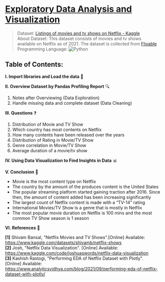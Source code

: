 # [Exploratory Data Analysis and Visualization](https://htmlpreview.github.io/?https://github.com/tedhwang007/netflix-eda/blob/main/Preview.html)
> Dataset: [Listings of movies and tv shows on Netflix - Kaggle](https://www.kaggle.com/datasets/shivamb/netflix-shows)<br>
> About Dataset: This dataset consists of movies and tv shows available on Netflix as of 2021. The dataset is collected from [Flixable](https://flixable.com/)<br>
> Programming Language: ![Python](https://img.shields.io/badge/python-3670A0?style=for-the-badge&logo=python&logoColor=ffdd54)
## Table of Contents:
**I. Import libraries and Load the data** :open_file_folder:

**II. Overview Dataset by Pandas Profiling Report** :mag:

1. Notes after Overviewing (Data Exploration)
2. Handle missing data and complete dataset (Data Cleaning)

**III. Questions** :question: 

1. Distribution of Movie and TV Show
2. Which country has most contents on Netflix
3. How many contents have been released over the years
4. Distribution of Rating in Movie/TV Show
5. Genre correlation in Movie/TV Show
6. Average duration of a movie/tv show

**IV. Using Data Visualization to Find Insights in Data** :bar_chart:

**V. Conclusion** :pushpin:

- Movie is the most content type on Netflix
- The country by the amount of the produces content is the United States
- The popular streaming platform started gaining traction after 2016. Since then, the amount of content added has been increasing significantly
- The largest count of Netflix content is made with a “TV-14” rating
- International Movies/TV Show is a genre that is mostly in Netflix
- The most popular movie duration on Netflix is 100 mins and the most common TV Show season is 1 season

**VI. References** :bookmark_tabs:

**[1]** Shivam Bansal, "Netflix Movies and TV Shows".[Online] Available: https://www.kaggle.com/datasets/shivamb/netflix-shows <br>
**[2]** Josh, "Netflix Data Visualization". [Online] Available: https://www.kaggle.com/code/joshuaswords/netflix-data-visualization <br>
**[3]** Kashish Rastogi, "Performing EDA of Netflix Dataset with Plotly". [Online] Available: https://www.analyticsvidhya.com/blog/2021/09/performing-eda-of-netflix-dataset-with-plotly/
